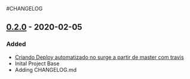 #CHANGELOG 

## [0.2.0](https://github.com/rssviana/rssviana-site/tree/v0.2.0) - 2020-02-05

### Added
- [Criando Deploy automatizado no surge a partir de master com travis](https://github.com/rssviana/rssviana-site/issues/4)
- Inital Project Base
- Adding CHANGELOG.md